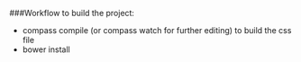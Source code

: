 ###Workflow to build the project:
* compass compile (or compass watch for further editing) to build the css file
* bower install
